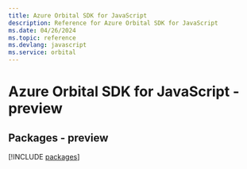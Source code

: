 ```yaml
---
title: Azure Orbital SDK for JavaScript
description: Reference for Azure Orbital SDK for JavaScript
ms.date: 04/26/2024
ms.topic: reference
ms.devlang: javascript
ms.service: orbital
---
```

# Azure Orbital SDK for JavaScript - preview
## Packages - preview
[!INCLUDE [packages](orbital-index.md)]